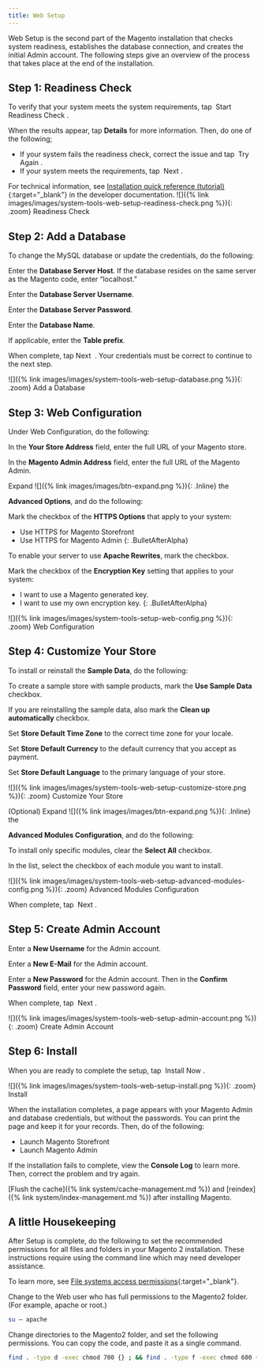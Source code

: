 ```yaml
---
title: Web Setup
---
```



Web Setup is the second part of the Magento installation that checks system readiness, establishes the database connection, and creates the initial Admin account. The following steps give an overview of the process that takes place at the end of the installation.

## Step 1: Readiness Check

To verify that your system meets the system requirements, tap <span class="btn"> Start Readiness Check </span>.

When the results appear, tap **Details** for more information. Then, do one of the following;

* If your system fails the readiness check, correct the issue and tap <span class="btn"> Try Again </span>.
* If your system meets the requirements, tap <span class="btn"> Next </span>.

For technical information, see [Installation quick reference (tutorial)][1]{:target="_blank"} in the developer documentation. ![]({% link images/images/system-tools-web-setup-readiness-check.png %}){: .zoom}
Readiness Check

## Step 2: Add a Database

To change the MySQL database or update the credentials, do the following:

Enter the **Database Server Host**. If the database resides on the same server as the Magento code, enter “localhost.”

Enter the **Database Server Username**.

Enter the **Database Server Password**.

Enter the **Database Name**.

If applicable, enter the **Table prefix**.

When complete, tap <span class="btn">Next </span> . Your credentials must be correct to continue to the next step.

![]({% link images/images/system-tools-web-setup-database.png %}){: .zoom}
Add a Database

## Step 3: Web Configuration

Under Web Configuration, do the following:

In the **Your Store Address** field, enter the full URL of your Magento store.

In the **Magento Admin Address** field, enter the full URL of the Magento Admin.

Expand ![]({% link images/images/btn-expand.png %}){: .Inline} the

**Advanced Options**, and do the following:

Mark the checkbox of the **HTTPS Options** that apply to your system:

* Use HTTPS for Magento Storefront
* Use HTTPS for Magento Admin
{: .BulletAfterAlpha}

To enable your server to use **Apache Rewrites**, mark the checkbox.

Mark the checkbox of the **Encryption Key** setting that applies to your system:

* I want to use a Magento generated key.
* I want to use my own encryption key.
{: .BulletAfterAlpha}

![]({% link images/images/system-tools-setup-web-config.png %}){: .zoom}
Web Configuration

## Step 4: Customize Your Store

To install or reinstall the **Sample Data**, do the following:

To create a sample store with sample products, mark the **Use Sample Data** checkbox.

If you are reinstalling the sample data, also mark the **Clean up automatically** checkbox.

Set **Store Default Time Zone** to the correct time zone for your locale.

Set **Store Default Currency** to the default currency that you accept as payment.

Set **Store Default Language** to the primary language of your store.

![]({% link images/images/system-tools-web-setup-customize-store.png %}){: .zoom}
Customize Your Store

(Optional) Expand ![]({% link images/images/btn-expand.png %}){: .Inline} the

**Advanced Modules Configuration**, and do the following:

To install only specific modules, clear the **Select All** checkbox.

In the list, select the checkbox of each module you want to install.

![]({% link images/images/system-tools-web-setup-advanced-modules-config.png %}){: .zoom}
Advanced Modules Configuration

When complete, tap <span class="btn"> Next </span>.

## Step 5: Create Admin Account

Enter a **New Username** for the Admin account.

Enter a **New E-Mail** for the Admin account.

Enter a **New Password** for the Admin account. Then in the **Confirm Password** field, enter your new password again.

When complete, tap <span class="btn"> Next </span>.

![]({% link images/images/system-tools-web-setup-admin-account.png %}){: .zoom}
Create Admin Account

## <b>Step 6: </b>Install

When you are ready to complete the setup, tap <span class="btn"> Install Now </span>.

![]({% link images/images/system-tools-web-setup-install.png %}){: .zoom}
Install

When the installation completes, a page appears with your Magento Admin and database credentials, but without the passwords. You can print the page and keep it for your records. Then, do of the following:

* Launch Magento Storefront
* Launch Magento Admin

If the installation fails to complete, view the **Console Log** to learn more. Then, correct the problem and try again.

[Flush the cache]({% link system/cache-management.md %}) and [reindex]({% link system/index-management.md %}) after installing Magento.

## A little Housekeeping

After Setup is complete, do the following to set the recommended permissions for all files and folders in your Magento 2 installation. These instructions require using the command line which may need developer assistance.

To learn more, see [File systems access permissions][2]{:target="_blank"}.

Change to the Web user who has full permissions to the Magento2 folder. (For example, apache or root.)

```bash
su – apache
```

Change directories to the Magento2 folder, and set the following permissions. You can copy the code, and paste it as a single command.

```bash
find . -type d -exec chmod 700 {} ; && find . -type f -exec chmod 600 {} ; && chmod +x bin/magento
```

[1]: http://devdocs.magento.com/guides/v2.3/install-gde/install-quick-ref.html
[2]: https://devdocs.magento.com/guides/v2.3/config-guide/prod/prod_file-sys-perms.html
